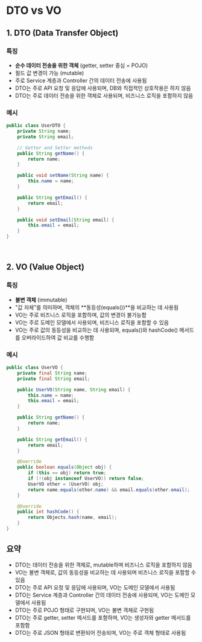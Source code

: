 # DTO vs VO

## 1. DTO (Data Transfer Object)

### 특징
- **순수 데이터 전송을 위한 객체** (getter, setter 중심 = POJO)
- 필드 값 변경이 가능 (mutable)
- 주로 Service 계층과 Controller 간의 데이터 전송에 사용됨
- DTO는 주로 API 요청 및 응답에 사용되며, DB와 직접적인 상호작용은 하지 않음
- DTO는 주로 데이터 전송을 위한 객체로 사용되며, 비즈니스 로직을 포함하지 않음

### 예시
```java
public class UserDTO {
    private String name;
    private String email;

    // Getter and Setter methods
    public String getName() {
        return name;
    }

    public void setName(String name) {
        this.name = name;
    }

    public String getEmail() {
        return email;
    }

    public void setEmail(String email) {
        this.email = email;
    }
}
```
<br>

## 2. VO (Value Object)

### 특징
- **불변 객체** (immutable)
- "값 자체"를 의미하며, 객체의 **동등성(equals())**을 비교하는 데 사용됨
- VO는 주로 비즈니스 로직을 포함하며, 값의 변경이 불가능함
- VO는 주로 도메인 모델에서 사용되며, 비즈니스 로직을 포함할 수 있음
- VO는 주로 값의 동등성을 비교하는 데 사용되며, equals()와 hashCode() 메서드를 오버라이드하여 값 비교를 수행함

### 예시
```java
public class UserVO {
    private final String name;
    private final String email;

    public UserVO(String name, String email) {
        this.name = name;
        this.email = email;
    }

    public String getName() {
        return name;
    }

    public String getEmail() {
        return email;
    }

    @Override
    public boolean equals(Object obj) {
        if (this == obj) return true;
        if (!(obj instanceof UserVO)) return false;
        UserVO other = (UserVO) obj;
        return name.equals(other.name) && email.equals(other.email);
    }

    @Override
    public int hashCode() {
        return Objects.hash(name, email);
    }
}
```

## 요약
- DTO는 데이터 전송을 위한 객체로, mutable하며 비즈니스 로직을 포함하지 않음
- VO는 불변 객체로, 값의 동등성을 비교하는 데 사용되며 비즈니스 로직을 포함할 수 있음
- DTO는 주로 API 요청 및 응답에 사용되며, VO는 도메인 모델에서 사용됨
- DTO는 Service 계층과 Controller 간의 데이터 전송에 사용되며, VO는 도메인 모델에서 사용됨
- DTO는 주로 POJO 형태로 구현되며, VO는 불변 객체로 구현됨
- DTO는 주로 getter, setter 메서드를 포함하며, VO는 생성자와 getter 메서드를 포함함
- DTO는 주로 JSON 형태로 변환되어 전송되며, VO는 주로 객체 형태로 사용됨

